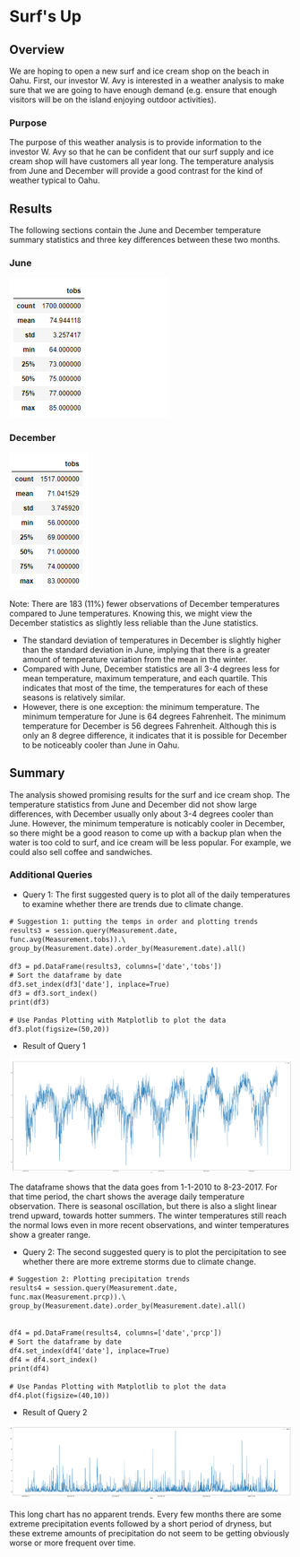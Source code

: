 # Surf's Up

## Overview

We are hoping to open a new surf and ice cream shop on the beach in Oahu. First, our investor W. Avy is interested in a weather analysis to make sure that we are going to have enough demand (e.g. ensure that enough visitors will be on the island enjoying outdoor activities). 

### Purpose

The purpose of this weather analysis is to provide information to the investor W. Avy so that he can be confident that our surf supply and ice cream shop will have customers all year long. The temperature analysis from June and December will provide a good contrast for the kind of weather typical to Oahu. 

## Results
The following sections contain the June and December temperature summary statistics and three key differences between these two months. 

### June 

![June_Temperature_Stats](https://github.com/saramcel/surfs_up/blob/07bf5e2f45ba3dfdfbabeccdf9211f97eb247359/Resources/June_Temps_Stats.png)

### December

![December_Temperature_Stats](https://github.com/saramcel/surfs_up/blob/07bf5e2f45ba3dfdfbabeccdf9211f97eb247359/Resources/Dec_Temps_Stats.png)

Note: There are 183 (11%) fewer observations of December temperatures compared to June temperatures. Knowing this, we might view the December statistics as slightly less reliable than the June statistics. 
* The standard deviation of temperatures in December is slightly higher than the standard deviation in June, implying that there is a greater amount of temperature variation from the mean in the winter.
* Compared with June, December statistics are all 3-4 degrees less for mean temperature, maximum temperature, and each quartile. This indicates that most of the time, the temperatures for each of these seasons is relatively similar. 
* However, there is one exception: the minimum temperature. The minimum temperature for June is 64 degrees Fahrenheit. The minimum temperature for December is 56 degrees Fahrenheit. Although this is only an 8 degree difference, it indicates that it is possible for December to be noticeably cooler than June in Oahu. 

## Summary

The analysis showed promising results for the surf and ice cream shop. The temperature statistics from June and December did not show large differences, with December usually only about 3-4 degrees cooler than June. However, the minimum temperature is noticably cooler in December, so there might be a good reason to come up with a backup plan when the water is too cold to surf, and ice cream will be less popular. For example, we could also sell coffee and sandwiches. 

### Additional Queries

* Query 1: The first suggested query is to plot all of the daily temperatures to examine whether there are trends due to climate change. 

```
# Suggestion 1: putting the temps in order and plotting trends
results3 = session.query(Measurement.date, func.avg(Measurement.tobs)).\
group_by(Measurement.date).order_by(Measurement.date).all()

df3 = pd.DataFrame(results3, columns=['date','tobs'])
# Sort the dataframe by date
df3.set_index(df3['date'], inplace=True)
df3 = df3.sort_index()
print(df3)

# Use Pandas Plotting with Matplotlib to plot the data
df3.plot(figsize=(50,20))
```

* Result of Query 1

![Query 1 Results](https://github.com/saramcel/surfs_up/blob/43d347243a44df37d81a20d6e0b4d88994baf8c3/Resources/Results_Query_1.png)

The dataframe shows that the data goes from 1-1-2010 to 8-23-2017. For that time period, the chart shows the average daily temperature observation. There is seasonal oscillation, but there is also a slight linear trend upward, towards hotter summers. The winter temperatures still reach the normal lows even in more recent observations, and winter temperatures show a greater range.

* Query 2: The second suggested query is to plot the percipitation to see whether there are more extreme storms due to climate change. 

```
# Suggestion 2: Plotting precipitation trends
results4 = session.query(Measurement.date, func.max(Measurement.prcp)).\
group_by(Measurement.date).order_by(Measurement.date).all()


df4 = pd.DataFrame(results4, columns=['date','prcp'])
# Sort the dataframe by date
df4.set_index(df4['date'], inplace=True)
df4 = df4.sort_index()
print(df4)

# Use Pandas Plotting with Matplotlib to plot the data
df4.plot(figsize=(40,10))
```

* Result of Query 2

![Query 2 Results](https://github.com/saramcel/surfs_up/blob/43d347243a44df37d81a20d6e0b4d88994baf8c3/Resources/Results_Query_2.png)

This long chart has no apparent trends. Every few months there are some extreme precipitation events followed by a short period of dryness, but these extreme amounts of precipitation do not seem to be getting obviously worse or more frequent over time.
